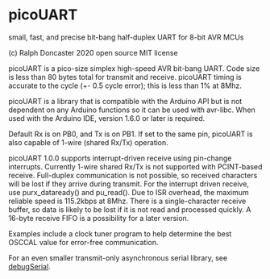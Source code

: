# picoUART
small, fast, and precise bit-bang half-duplex UART for 8-bit AVR MCUs

(c) Ralph Doncaster 2020 open source MIT license

picoUART is a pico-size simplex high-speed AVR bit-bang UART.
Code size is less than 80 bytes total for transmit and receive.
picoUART timing is accurate to the cycle (+- 0.5 cycle error);
this is less than 1% at 8Mhz.

picoUART is a library that is compatible with the Arduino API but is not
 dependent on any Arduino functions so it can be used with avr-libc.  When used with the Arduino IDE, version 1.6.0 or later is required.

Default Rx is on PB0, and Tx is on PB1.  If set to the same pin,
picoUART is also capable of 1-wire (shared Rx/Tx) operation.

picoUART 1.0.0 supports interrupt-driven receive using pin-change interrupts.  Currently 1-wire shared Rx/Tx is not supported with PCINT-based receive. Full-duplex communication is not possible, so received characters will be lost if they arrive during transmit.  For the interrupt driven receive, use purx_dataready() and pu_read().  Due to ISR overhead, the maximum reliable speed is 115.2kbps at 8Mhz.  There is a single-character receive buffer, so data is likely to be lost if it is not read and processed quickly.  A 16-byte receive FIFO is a possibility for a later version.

Examples include a clock tuner program to help determine the best OSCCAL value for error-free communication.

For an even smaller transmit-only asynchronous serial library, see <a href="https://github.com/nerdralph/debugSerial">debugSerial</a>.
